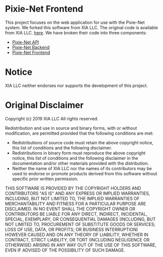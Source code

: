 # Pixie-Net Frontend
This project focuses on the web application for use with the Pixie-Net system. We forked this software from XIA LLC. 
The original code is available from XIA LLC. [here](http://support.xia.com/default.asp?W772). We have broken their code 
into three components: 
* [Pixie-Net API](https://github.com/pixie-net/pixie-net-api)
* [Pixie-Net Backend](https://github.com/pixie-net/pixie-net-backend)
* [Pixie-Net Frontend](https://github.com/pixie-net/pixie-net-frontend) 

# Notice
XIA LLC neither endorses nor supports the development of this project.  

# Original Disclaimer
Copyright (c) 2019 XIA LLC
All rights reserved.

Redistribution and use in source and binary forms, 
with or without modification, are permitted provided 
that the following conditions are met:

 * Redistributions of source code must retain the above
    copyright notice, this list of conditions and the 
    following disclaimer.
 * Redistributions in binary form must reproduce the
    above copyright notice, this list of conditions and the 
    following disclaimer in the documentation and/or other 
    materials provided with the distribution.
 * Neither the name of XIA LLC
    nor the names of its contributors may be used to endorse 
    or promote products derived from this software without 
    specific prior written permission.

THIS SOFTWARE IS PROVIDED BY THE COPYRIGHT HOLDERS AND
CONTRIBUTORS "AS IS" AND ANY EXPRESS OR IMPLIED WARRANTIES, 
INCLUDING, BUT NOT LIMITED TO, THE IMPLIED WARRANTIES OF 
MERCHANTABILITY AND FITNESS FOR A PARTICULAR PURPOSE ARE DISCLAIMED. 
IN NO EVENT SHALL THE COPYRIGHT OWNER OR CONTRIBUTORS BE LIABLE 
FOR ANY DIRECT, INDIRECT, INCIDENTAL, SPECIAL, EXEMPLARY, OR 
CONSEQUENTIAL DAMAGES (INCLUDING, BUT NOT LIMITED TO, 
PROCUREMENT OF SUBSTITUTE GOODS OR SERVICES; LOSS OF USE, 
DATA, OR PROFITS; OR BUSINESS INTERRUPTION) HOWEVER CAUSED AND ON 
ANY THEORY OF LIABILITY, WHETHER IN CONTRACT, STRICT LIABILITY, OR 
TORT (INCLUDING NEGLIGENCE OR OTHERWISE) ARISING IN ANY WAY OUT OF 
THE USE OF THIS SOFTWARE, EVEN IF ADVISED OF THE POSSIBILITY OF 
SUCH DAMAGE.